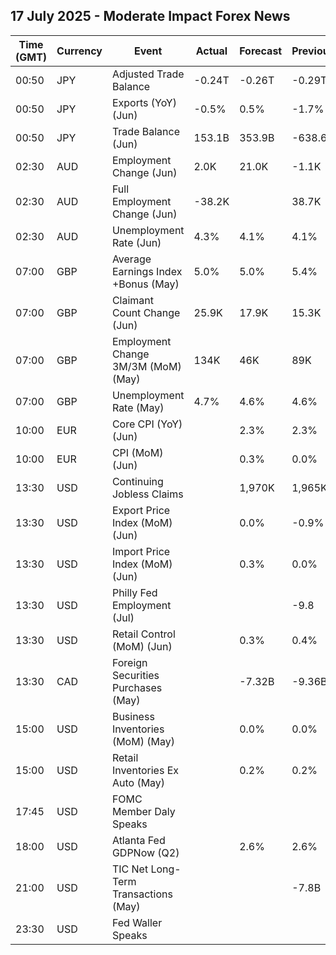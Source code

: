 ## 17 July 2025 - Moderate Impact Forex News

| Time (GMT) | Currency | Event | Actual | Forecast | Previous |
|------|----------|-------|--------|----------|----------|
| 00:50 | JPY | Adjusted Trade Balance | -0.24T | -0.26T | -0.29T |
| 00:50 | JPY | Exports (YoY) (Jun) | -0.5% | 0.5% | -1.7% |
| 00:50 | JPY | Trade Balance (Jun) | 153.1B | 353.9B | -638.6B |
| 02:30 | AUD | Employment Change (Jun) | 2.0K | 21.0K | -1.1K |
| 02:30 | AUD | Full Employment Change (Jun) | -38.2K |  | 38.7K |
| 02:30 | AUD | Unemployment Rate (Jun) | 4.3% | 4.1% | 4.1% |
| 07:00 | GBP | Average Earnings Index +Bonus (May) | 5.0% | 5.0% | 5.4% |
| 07:00 | GBP | Claimant Count Change (Jun) | 25.9K | 17.9K | 15.3K |
| 07:00 | GBP | Employment Change 3M/3M (MoM) (May) | 134K | 46K | 89K |
| 07:00 | GBP | Unemployment Rate (May) | 4.7% | 4.6% | 4.6% |
| 10:00 | EUR | Core CPI (YoY) (Jun) |  | 2.3% | 2.3% |
| 10:00 | EUR | CPI (MoM) (Jun) |  | 0.3% | 0.0% |
| 13:30 | USD | Continuing Jobless Claims |  | 1,970K | 1,965K |
| 13:30 | USD | Export Price Index (MoM) (Jun) |  | 0.0% | -0.9% |
| 13:30 | USD | Import Price Index (MoM) (Jun) |  | 0.3% | 0.0% |
| 13:30 | USD | Philly Fed Employment (Jul) |  |  | -9.8 |
| 13:30 | USD | Retail Control (MoM) (Jun) |  | 0.3% | 0.4% |
| 13:30 | CAD | Foreign Securities Purchases (May) |  | -7.32B | -9.36B |
| 15:00 | USD | Business Inventories (MoM) (May) |  | 0.0% | 0.0% |
| 15:00 | USD | Retail Inventories Ex Auto (May) |  | 0.2% | 0.2% |
| 17:45 | USD | FOMC Member Daly Speaks |  |  |  |
| 18:00 | USD | Atlanta Fed GDPNow (Q2) |  | 2.6% | 2.6% |
| 21:00 | USD | TIC Net Long-Term Transactions (May) |  |  | -7.8B |
| 23:30 | USD | Fed Waller Speaks |  |  |  |
